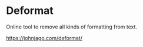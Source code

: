 # Deformat
Online tool to remove all kinds of formatting from text.

https://johnjago.com/deformat/
